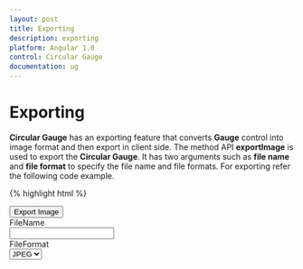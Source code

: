 ```yaml
---
layout: post
title: Exporting
description: exporting
platform: Angular 1.0
control: Circular Gauge
documentation: ug
---
```


# Exporting

**Circular Gauge** has an exporting feature that converts **Gauge** control into image format and then export in client side. The method API **exportImage** is used to export the **Circular Gauge**. It has two arguments such as **file name** and **file format** to specify the file name and file formats. For exporting refer the following code example.

{% highlight html %}

<input type="submit" value="Export Image" id="btnExportImage">
    <div id="circulargauge" ej-circulargauge></div>
            <div>FileName </div>
            <input type="text" id="txtFileName">
            <div >FileFormat </div>
            <select id="ddlFileType">
            <option value="JPEG">JPEG</option>
            <option value="PNG">PNG</option>
            </select>
    <script>
       angular.module('CircularGaugeApp', ['ejangular'])
       .controller('CircularGaugeCtrl', function ($scope) {
                  });
       $(function () {
       $("#btnExportImage").ejButton({ width: "100px", click: "buttonclickevent", });
       });
    function buttonclickevent() {
        var FileName = $("#txtFileName").val();
        var FileFormat = $("#ddlFileType").val();
        $("#circulargauge").ejCircularGauge("exportImage", FileName, FileFormat);
    }

{% endhighlight %}


Execute the above code to render the following output.

![](Exporting_images/Exporting_img1.png)

